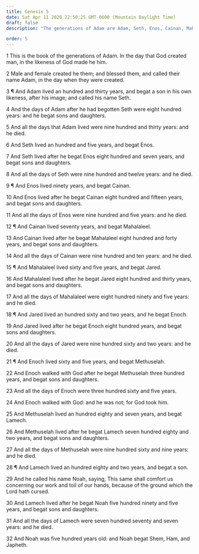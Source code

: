 ```yaml
---
title: Genesis 5
date: Sat Apr 11 2020 22:50:25 GMT-0600 (Mountain Daylight Time)
draft: false
description: "The generations of Adam are Adam, Seth, Enos, Cainan, Mahalaleel, Jared, Enoch (who walked with God), Methuselah, Lamech, and Noah (who begat Shem, Ham, and Japheth)."

order: 5
---
```

    
1 This is the book of the generations of Adam. In the day that God created man, in the likeness of God made he him.

2 Male and female created he them; and blessed them, and called their name Adam, in the day when they were created.

3 ¶ And Adam lived an hundred and thirty years, and begat a son in his own likeness, after his image; and called his name Seth.

4 And the days of Adam after he had begotten Seth were eight hundred years: and he begat sons and daughters.

5 And all the days that Adam lived were nine hundred and thirty years: and he died.

6 And Seth lived an hundred and five years, and begat Enos.

7 And Seth lived after he begat Enos eight hundred and seven years, and begat sons and daughters.

8 And all the days of Seth were nine hundred and twelve years: and he died.

9 ¶ And Enos lived ninety years, and begat Cainan.

10 And Enos lived after he begat Cainan eight hundred and fifteen years, and begat sons and daughters.

11 And all the days of Enos were nine hundred and five years: and he died.

12 ¶ And Cainan lived seventy years, and begat Mahalaleel.

13 And Cainan lived after he begat Mahalaleel eight hundred and forty years, and begat sons and daughters.

14 And all the days of Cainan were nine hundred and ten years: and he died.

15 ¶ And Mahalaleel lived sixty and five years, and begat Jared.

16 And Mahalaleel lived after he begat Jared eight hundred and thirty years, and begat sons and daughters.

17 And all the days of Mahalaleel were eight hundred ninety and five years: and he died.

18 ¶ And Jared lived an hundred sixty and two years, and he begat Enoch.

19 And Jared lived after he begat Enoch eight hundred years, and begat sons and daughters.

20 And all the days of Jared were nine hundred sixty and two years: and he died.

21 ¶ And Enoch lived sixty and five years, and begat Methuselah.

22 And Enoch walked with God after he begat Methuselah three hundred years, and begat sons and daughters.

23 And all the days of Enoch were three hundred sixty and five years.

24 And Enoch walked with God: and he was not; for God took him.

25 And Methuselah lived an hundred eighty and seven years, and begat Lamech.

26 And Methuselah lived after he begat Lamech seven hundred eighty and two years, and begat sons and daughters.

27 And all the days of Methuselah were nine hundred sixty and nine years: and he died.

28 ¶ And Lamech lived an hundred eighty and two years, and begat a son.

29 And he called his name Noah, saying, This same shall comfort us concerning our work and toil of our hands, because of the ground which the Lord hath cursed.

30 And Lamech lived after he begat Noah five hundred ninety and five years, and begat sons and daughters.

31 And all the days of Lamech were seven hundred seventy and seven years: and he died.

32 And Noah was five hundred years old: and Noah begat Shem, Ham, and Japheth.
